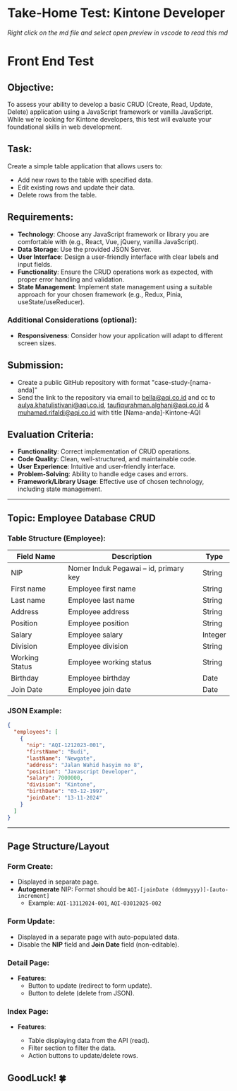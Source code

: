 # Take-Home Test: Kintone Developer

_Right click on the md file and select open preview in vscode to read this md_

# Front End Test

## Objective:

To assess your ability to develop a basic CRUD (Create, Read, Update, Delete) application using a JavaScript framework or vanilla JavaScript. While we're looking for Kintone developers, this test will evaluate your foundational skills in web development.

## Task:

Create a simple table application that allows users to:

- Add new rows to the table with specified data.
- Edit existing rows and update their data.
- Delete rows from the table.

## Requirements:

- **Technology**: Choose any JavaScript framework or library you are comfortable with (e.g., React, Vue, jQuery, vanilla JavaScript).
- **Data Storage**: Use the provided JSON Server.
- **User Interface**: Design a user-friendly interface with clear labels and input fields.
- **Functionality**: Ensure the CRUD operations work as expected, with proper error handling and validation.
- **State Management**: Implement state management using a suitable approach for your chosen framework (e.g., Redux, Pinia, useState/useReducer).

### Additional Considerations (optional):

- **Responsiveness**: Consider how your application will adapt to different screen sizes.

## Submission:

- Create a public GitHub repository with format "case-study-[nama-anda]"
- Send the link to the repository via email to bella@aqi.co.id and cc to aulya.khatulistivani@aqi.co.id, taufiqurahman.alghani@aqi.co.id & muhamad.rifaldi@aqi.co.id with title [Nama-anda]-Kintone-AQI

## Evaluation Criteria:

- **Functionality**: Correct implementation of CRUD operations.
- **Code Quality**: Clean, well-structured, and maintainable code.
- **User Experience**: Intuitive and user-friendly interface.
- **Problem-Solving**: Ability to handle edge cases and errors.
- **Framework/Library Usage**: Effective use of chosen technology, including state management.

---

## Topic: Employee Database CRUD

### Table Structure (Employee):

| Field Name     | Description                           | Type    |
| -------------- | ------------------------------------- | ------- |
| NIP            | Nomer Induk Pegawai – id, primary key | String  |
| First name     | Employee first name                   | String  |
| Last name      | Employee last name                    | String  |
| Address        | Employee address                      | String  |
| Position       | Employee position                     | String  |
| Salary         | Employee salary                       | Integer |
| Division       | Employee division                     | String  |
| Working Status | Employee working status               | String  |
| Birthday       | Employee birthday                     | Date    |
| Join Date      | Employee join date                    | Date    |

### JSON Example:

```json
{
  "employees": [
    {
      "nip": "AQI-1212023-001",
      "firstName": "Budi",
      "lastName": "Newgate",
      "address": "Jalan Wahid hasyim no 8",
      "position": "Javascript Developer",
      "salary": 7000000,
      "division": "Kintone",
      "birthDate": "03-12-1997",
      "joinDate": "13-11-2024"
    }
  ]
}
```

---

## Page Structure/Layout

### Form Create:

- Displayed in separate page.
- **Autogenerate** NIP: Format should be `AQI-[joinDate (ddmmyyyy)]-[auto-increment]`
  - Example: `AQI-13112024-001`, `AQI-03012025-002`

### Form Update:

- Displayed in a separate page with auto-populated data.
- Disable the **NIP** field and **Join Date** field (non-editable).

### Detail Page:

- **Features**:
  - Button to update (redirect to form update).
  - Button to delete (delete from JSON).

### Index Page:

- **Features**:

  - Table displaying data from the API (read).
  - Filter section to filter the data.
  - Action buttons to update/delete rows.

## GoodLuck! 🍀
